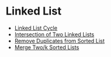 # Linked List

* [Linked List Cycle](linked_list_cycle.md)
* [Intersection of Two Linked Lists](intersection_of_two_linked_lists.md)
* [Remove Duplicates from Sorted List](remove_duplicates_from_sorted_list.md)
* [Merge Two/k Sorted Lists](merge_k_sorted_lists.md)
